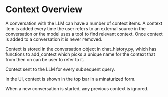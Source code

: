 # Context Overview

A conversation with the LLM can have a number of context items. A context item 
is added every time the user refers to an external source in the conversation 
or the model uses a tool to find relevant context. Once context is added to a 
conversation it is never removed.

Context is stored in the conversation object in chat_history.py, which has 
functions to add_context which picks a unique name for the context that 
from then on can be user to refer to it.

Context sent to the LLM for every subsequent query.

In the UI, context is shown in the top bar in a minaturized form.

When a new conversation is started, any previous context is ignored.


